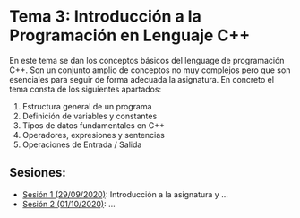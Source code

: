 # Tema 3: Introducción a la Programación en Lenguaje C++

En este tema se dan los conceptos básicos del lenguage de programación C++. Son un conjunto amplio de conceptos no muy complejos pero que son esenciales para seguir de forma adecuada la asignatura. En concreto el tema consta de los siguientes apartados:

1. Estructura general de un programa
2. Definición de variables y constantes
3. Tipos de datos fundamentales en C++
4. Operadores, expresiones y sentencias
5. Operaciones de Entrada / Salida

## Sesiones:
* [Sesión 1 (29/09/2020)](tema3/s1.md): Introducción a la asignatura y ...
* [Sesión 2 (01/10/2020)](tema3/s2.md): ...
